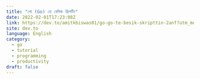 ```yaml
---
title: "গো (Go) তে বেসিক স্ক্রিপটিং"
date: 2022-02-01T17:23:08Z
link: https://dev.to/amitkbiswas01/go-go-te-besik-skripttin-2anf?utm_medium=RSS&utm_source=news.12bit.vn
site: dev.to
language: English
category:
  - go
  - tutorial
  - programming
  - productivity
draft: false
---
```

